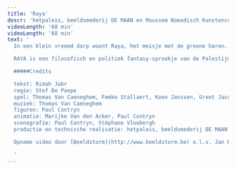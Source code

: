 ```yaml
---
title: 'Raya'
descr: 'hetpaleis, beeldsmederij DE MAAN en Moussem Nomadisch Kunstencentrum'
videoLength: '68 min'
videoLength: '68 min'
text: '
  In een klein vreemd dorp woont Raya, het meisje met de groene haren. Zij is de laatste overlevende van de groenharigen. Raya wil op zoek naar haar ouders, die ooit verbannen zijn uit het dorp. Niemand weet waarom. Of niemand zegt waarom. Met de hulp van haar vriendin Nana start ze de zoektocht die haar op verrassende en bizarre plekken brengt …

  RAYA is een filosofisch en politiek fantasy-sprookje van de Palestijnse theatermaker en auteur Rimah Jabr. Ze verwerkt haar politieke achtergrond tot een hedendaagse, geestige, absurde maar vooral diepzinnige vertelling.

  #####Credits

  tekst: Rimah Jabr
  regie: Stef De Paepe
  spel: Thomas Van Caeneghem, Femke Stallaert, Koen Janssen, Greet Jacobs
  muziek: Thomas Van Caeneghem
  figuren: Paul Contryn
  animatie: Marijke Van den Acker, Paul Contryn
  scenografie: Paul Contryn, Stéphane Vloebergh
  productie en technische realisatie: hetpaleis, beeldsmederij DE MAAN

  Opname video door [Beeldstorm](http://www.beeldstorm.be) o.l.v. Jan Bosteels  

  ‍'
---
```

